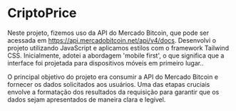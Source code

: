 # CriptoPrice

Neste projeto, fizemos uso da API do Mercado Bitcoin, que pode ser acessada em https://api.mercadobitcoin.net/api/v4/docs. Desenvolvi o projeto utilizando JavaScript e aplicamos estilos com o framework Tailwind CSS. Inicialmente, adotei a abordagem 'mobile first', o que significa que a interface foi projetada para dispositivos móveis em primeiro lugar..

O principal objetivo do projeto era consumir a API do Mercado Bitcoin e fornecer os dados solicitados aos usuários. Uma das etapas cruciais envolve a formatação dos resultados da requisição para garantir que os dados sejam apresentados de maneira clara e legível.
